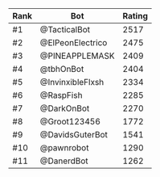 Rank|Bot|Rating
---|---|---
#1|@TacticalBot|2517
#2|@ElPeonElectrico|2475
#3|@PINEAPPLEMASK|2409
#4|@tbhOnBot|2404
#5|@InvinxibleFlxsh|2334
#6|@RaspFish|2285
#7|@DarkOnBot|2270
#8|@Groot123456|1772
#9|@DavidsGuterBot|1541
#10|@pawnrobot|1290
#11|@DanerdBot|1262
